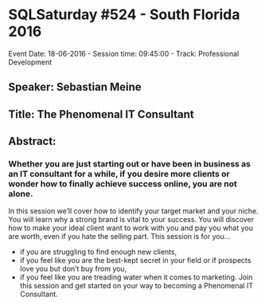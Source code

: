 # SQLSaturday #524 - South Florida 2016
Event Date: 18-06-2016 - Session time: 09:45:00 - Track: Professional Development
## Speaker: Sebastian Meine
## Title: The Phenomenal IT Consultant
## Abstract:
### Whether you are just starting out or have been in business as an IT consultant for a while, if you desire more clients or wonder how to finally achieve success online, you are not alone.
In this session we’ll cover how to identify your target market and your niche. You will learn why a strong brand is vital to your success. You will discover how to make your ideal client want to work with you and pay you what you are worth, even if you hate the selling part.
This session is for you…
- if you are struggling to find enough new clients,
- if you feel like you are the best-kept secret in your field or if prospects love you but don’t buy from you,
- if you feel like you are treading water when it comes to marketing.
Join this session and get started on your way to becoming a Phenomenal IT Consultant.
